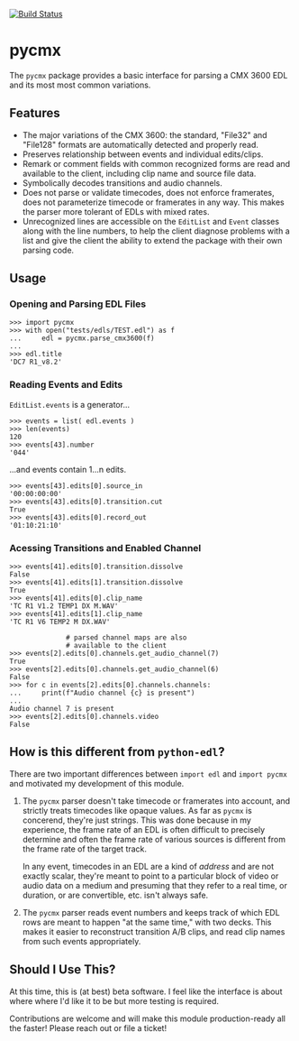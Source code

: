 [![Build Status](https://travis-ci.com/iluvcapra/pycmx.svg?branch=master)](https://travis-ci.com/iluvcapra/pycmx)

# pycmx

The `pycmx` package provides a basic interface for parsing a CMX 3600 EDL and its most most common variations.

## Features

* The major variations of the CMX 3600: the standard, "File32" and "File128" 
  formats are automatically detected and properly read.
* Preserves relationship between events and individual edits/clips.
* Remark or comment fields with common recognized forms are read and 
  available to the client, including clip name and source file data.
* Symbolically decodes transitions and audio channels.
* Does not parse or validate timecodes, does not enforce framerates, does not
  parameterize timecode or framerates in any way. This makes the parser more
  tolerant of EDLs with mixed rates.
* Unrecognized lines are accessible on the `EditList` and `Event` classes
  along with the line numbers, to help the client diagnose problems with a
  list and give the client the ability to extend the package with their own
  parsing code.

## Usage

### Opening and Parsing EDL Files
```
>>> import pycmx
>>> with open("tests/edls/TEST.edl") as f
... 	edl = pycmx.parse_cmx3600(f)
...
>>> edl.title
'DC7 R1_v8.2'
```

### Reading Events and Edits

`EditList.events` is a generator...

```
>>> events = list( edl.events )  
>>> len(events)
120
>>> events[43].number 
'044'
```

...and events contain 1...n edits.

```
>>> events[43].edits[0].source_in 
'00:00:00:00'
>>> events[43].edits[0].transition.cut
True
>>> events[43].edits[0].record_out
'01:10:21:10'
```

### Acessing Transitions and Enabled Channel

```           
>>> events[41].edits[0].transition.dissolve
False
>>> events[41].edits[1].transition.dissolve
True
>>> events[41].edits[0].clip_name
'TC R1 V1.2 TEMP1 DX M.WAV'
>>> events[41].edits[1].clip_name
'TC R1 V6 TEMP2 M DX.WAV'
   
              # parsed channel maps are also
              # available to the client
>>> events[2].edits[0].channels.get_audio_channel(7)
True
>>> events[2].edits[0].channels.get_audio_channel(6)
False
>>> for c in events[2].edits[0].channels.channels:
...     print(f"Audio channel {c} is present")
... 
Audio channel 7 is present
>>> events[2].edits[0].channels.video
False
```

## How is this different from `python-edl`?

There are two important differences between `import edl` and `import pycmx` 
and motivated my development of this module.

1. The `pycmx` parser doesn't take timecode or framerates into account, 
   and strictly treats timecodes like opaque values. As far as `pycmx` is 
   concerend, they're just strings. This was done because in my experience, 
   the frame rate of an EDL is often difficult to precisely determine and 
   often the frame rate of various sources is different from the frame rate 
   of the target track.
   
   In any event, timecodes in an EDL are a kind of *address* and are not
   exactly scalar, they're meant to point to a particular block of video or 
   audio data on a medium and presuming that they refer to a real time, or 
   duration, or are convertible, etc. isn't always safe.

2. The `pycmx` parser reads event numbers and keeps track of which EDL rows
   are meant to happen "at the same time," with two decks. This makes it 
   easier to reconstruct transition A/B clips, and read clip names from
   such events appropriately.
 
## Should I Use This?

At this time, this is (at best) beta software. I feel like the interface is 
about where where I'd like it to be but more testing is required.

Contributions are welcome and will make this module production-ready all the
faster! Please reach out or file a ticket! 
